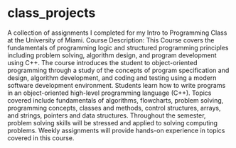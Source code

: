 # class_projects
A collection of assignments I completed for my Intro to Programming Class  at the University of Miami. 
Course Description: This Course covers the fundamentals of programming logic and structured programming principles including problem solving, algorithm design, and program development using C++. 
The course introduces the student to object-oriented programming through a study of the concepts of program specification and design, algorithm development, and coding and testing using a modern software development environment. 
Students learn how to write programs in an object-oriented high-level programming language (C++). 
Topics covered include fundamentals of algorithms, flowcharts, problem solving, programming concepts, classes and methods, control structures, arrays, and strings, pointers and data structures. 
Throughout the semester, problem solving skills will be stressed and applied to solving computing problems. Weekly assignments will provide hands-on experience in topics covered in this course. 
